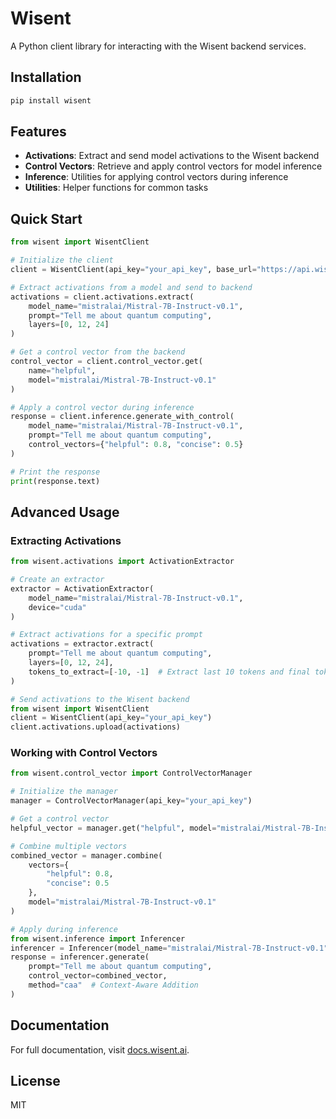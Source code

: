 # Wisent

A Python client library for interacting with the Wisent backend services.

## Installation

```bash
pip install wisent
```

## Features

- **Activations**: Extract and send model activations to the Wisent backend
- **Control Vectors**: Retrieve and apply control vectors for model inference
- **Inference**: Utilities for applying control vectors during inference
- **Utilities**: Helper functions for common tasks

## Quick Start

```python
from wisent import WisentClient

# Initialize the client
client = WisentClient(api_key="your_api_key", base_url="https://api.wisent.ai")

# Extract activations from a model and send to backend
activations = client.activations.extract(
    model_name="mistralai/Mistral-7B-Instruct-v0.1",
    prompt="Tell me about quantum computing",
    layers=[0, 12, 24]
)

# Get a control vector from the backend
control_vector = client.control_vector.get(
    name="helpful",
    model="mistralai/Mistral-7B-Instruct-v0.1"
)

# Apply a control vector during inference
response = client.inference.generate_with_control(
    model_name="mistralai/Mistral-7B-Instruct-v0.1",
    prompt="Tell me about quantum computing",
    control_vectors={"helpful": 0.8, "concise": 0.5}
)

# Print the response
print(response.text)
```

## Advanced Usage

### Extracting Activations

```python
from wisent.activations import ActivationExtractor

# Create an extractor
extractor = ActivationExtractor(
    model_name="mistralai/Mistral-7B-Instruct-v0.1",
    device="cuda"
)

# Extract activations for a specific prompt
activations = extractor.extract(
    prompt="Tell me about quantum computing",
    layers=[0, 12, 24],
    tokens_to_extract=[-10, -1]  # Extract last 10 tokens and final token
)

# Send activations to the Wisent backend
from wisent import WisentClient
client = WisentClient(api_key="your_api_key")
client.activations.upload(activations)
```

### Working with Control Vectors

```python
from wisent.control_vector import ControlVectorManager

# Initialize the manager
manager = ControlVectorManager(api_key="your_api_key")

# Get a control vector
helpful_vector = manager.get("helpful", model="mistralai/Mistral-7B-Instruct-v0.1")

# Combine multiple vectors
combined_vector = manager.combine(
    vectors={
        "helpful": 0.8,
        "concise": 0.5
    },
    model="mistralai/Mistral-7B-Instruct-v0.1"
)

# Apply during inference
from wisent.inference import Inferencer
inferencer = Inferencer(model_name="mistralai/Mistral-7B-Instruct-v0.1")
response = inferencer.generate(
    prompt="Tell me about quantum computing",
    control_vector=combined_vector,
    method="caa"  # Context-Aware Addition
)
```

## Documentation

For full documentation, visit [docs.wisent.ai](https://docs.wisent.ai).

## License

MIT
